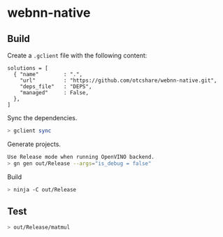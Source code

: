 # webnn-native

## Build

Create a `.gclient` file with the following content:
```
solutions = [
  { "name"        : ".",
    "url"         : "https://github.com/otcshare/webnn-native.git",
    "deps_file"   : "DEPS",
    "managed"     : False,
  },
]
```

Sync the dependencies.
```sh
> gclient sync
```

Generate projects.
```sh
Use Release mode when running OpenVINO backend.
> gn gen out/Release --args="is_debug = false"
```

Build
```sh
> ninja -C out/Release
```

## Test

```sh
> out/Release/matmul
```
